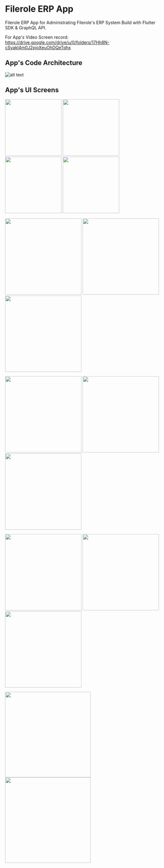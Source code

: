 # Filerole ERP App

Filerole ERP App for Administrating Filerole's ERP System Build with Flutter SDK & GraphQL API.


For App's Video Screen record:
https://drive.google.com/drive/u/0/folders/17Hh8N-cSyakl4m0J2pjoXeuOhDQeTqhx

## App's Code Architecture
![alt text](https://github.com/omarreess/Filerole_ERP_App/blob/master/Filerole%20UI/filerole_arch.png)


## App's UI Screens

<p float="left">
   <img src="https://github.com/omarreess/Filerole_ERP_App/blob/master/Filerole%20UI/Screenshot_2021-04-15-17-49-41-45_23eb85fe9da3756818fdce7313bd4d79.jpg" width="185" />
  <img src="https://github.com/omarreess/Filerole_ERP_App/blob/master/Filerole%20UI/auth0.jpg" width="185" />
    <img src="https://github.com/omarreess/Filerole_ERP_App/blob/master/Filerole%20UI/auth1.jpg" width="185" /> 
  <img src="https://github.com/omarreess/Filerole_ERP_App/blob/master/Filerole%20UI/auth2.jpg" width="185" />
  


  
</p>
<p float="left">
  <img src="https://github.com/omarreess/Filerole_ERP_App/blob/master/Filerole%20UI/Screenshot_2021-04-15-17-45-51-86_23eb85fe9da3756818fdce7313bd4d79.jpg" width="250" /> 
  <img src="https://github.com/omarreess/Filerole_ERP_App/blob/master/Filerole%20UI/Screenshot_2021-04-15-17-45-56-54_23eb85fe9da3756818fdce7313bd4d79.jpg" width="250" />
   <img src="https://github.com/omarreess/Filerole_ERP_App/blob/master/Filerole%20UI/Screenshot_2021-04-15-17-45-54-11_23eb85fe9da3756818fdce7313bd4d79.jpg" width="250" />

</p>

<p float="left">
 
   <img src="https://github.com/omarreess/Filerole_ERP_App/blob/master/Filerole%20UI/Screenshot_2021-04-15-17-46-55-73_23eb85fe9da3756818fdce7313bd4d79.jpg" width="250" />
 
   <img src="https://github.com/omarreess/Filerole_ERP_App/blob/master/Filerole%20UI/Screenshot_2021-04-15-17-48-04-21_23eb85fe9da3756818fdce7313bd4d79.jpg" width="250" />
  <img src="https://github.com/omarreess/Filerole_ERP_App/blob/master/Filerole%20UI/Screenshot_2021-04-15-19-06-20-21_23eb85fe9da3756818fdce7313bd4d79.jpg" width="250" />
  
  
</p>
<p float="left">

  <img src="https://github.com/omarreess/Filerole_ERP_App/blob/master/Filerole%20UI/Screenshot_2021-04-15-17-48-40-74_23eb85fe9da3756818fdce7313bd4d79.jpg" width="250" />
   <img src="https://github.com/omarreess/Filerole_ERP_App/blob/master/Filerole%20UI/Screenshot_2021-04-15-17-48-07-93_23eb85fe9da3756818fdce7313bd4d79.jpg" width="250" />
      <img src="https://github.com/omarreess/Filerole_ERP_App/blob/master/Filerole%20UI/Screenshot_2021-04-15-17-49-15-36_23eb85fe9da3756818fdce7313bd4d79.jpg" width="250"/>

  
</p>
<p float="left">

  <img src="https://github.com/omarreess/Filerole_ERP_App/blob/master/Filerole%20UI/notif.jpg" width="280" />
   <img src="https://github.com/omarreess/Filerole_ERP_App/blob/master/Filerole%20UI/Screenshot_2021-04-15-17-46-28-88_23eb85fe9da3756818fdce7313bd4d79.jpg" width="280" />

  
  
</p>

